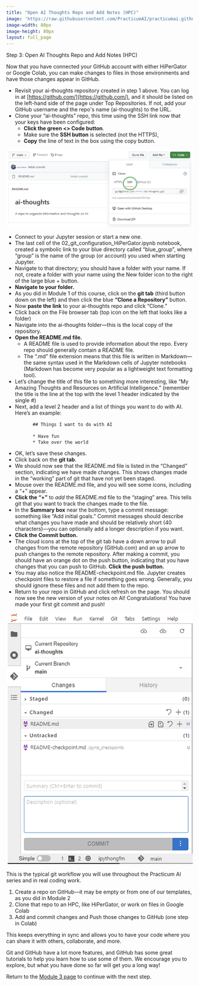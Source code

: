 ```yaml
---
title: "Open AI Thoughts Repo and Add Notes (HPC)"
image: 'https://raw.githubusercontent.com/PracticumAI/practicumai.github.io/main/images/icons/practicumai_computing_for_ai.png'
image-width: 80px
image-height: 80px
layout: full_page
---
```

Step 3: Open AI Thoughts Repo and Add Notes (HPC)

Now that you have connected your GitHub account with either HiPerGator or Google Colab, you can make changes to files in those environments and have those changes appear in GitHub.

* Revisit your ai-thoughts repository created in step 1 above. You can log in at [https://github.com/](https://github.com/), and it should be listed on the left-hand side of the page under Top Repositories. If not, add your GitHub username and the repo's name (ai-thoughts) to the URL.
* Clone your “ai-thoughts” repo, this time using the SSH link now that your keys have been configured:
   * **Click the green <> Code button**.
   * Make sure the **SSH button** is selected (not the HTTPS),
   * **Copy** the line of text in the box using the copy button.

![Screenshot of cloning your ai_thoughts repo using the ssh tab](/images/git_clone_ssh.png)

* Connect to your Jupyter session or start a new one.
* The last cell of the 02_git_configuration_HiPerGator.ipynb notebook, created a symbolic link to your blue directory called “blue_group”, where “group” is the name of the group (or account) you used when starting Jupyter.
* Navigate to that directory; you should have a folder with your name. If not, create a folder with your name using the New folder icon to the right of the large blue + button.
* **Navigate to your folder.**
* As you did in Module 1 of this course, click on the **git tab** (third button down on the left) and then click the blue **“Clone a Repository”** button.
* Now **paste the link** to your ai-thoughts repo and click “Clone.”
* Click back on the File browser tab (top icon on the left that looks like a folder)
* Navigate into the ai-thoughts folder—this is the local copy of the repository.
* **Open the README.md file.**
   * A README file is used to provide information about the repo. Every repo should generally contain a README file.
   * The “.md” file extension means that this file is written in Markdown—the same syntax used in the Markdown cells of Jupyter notebooks (Markdown has become very popular as a lightweight text formatting tool).
* Let’s change the title of this file to something more interesting, like “My Amazing Thoughts and Resources on Artificial Intelligence.” (remember the title is the line at the top with the level 1 header indicated by the single #)
* Next, add a level 2 header and a list of things you want to do with AI. Here’s an example:

```raw
          ## Things I want to do with AI

          * Have fun
          * Take over the world
```

* OK, let’s save these changes.
* Click back on the **git tab**.
* We should now see that the README.md file is listed in the “Changed” section, indicating we have made changes. This shows changes made in the “working” part of git that have not yet been staged.
* Mouse over the README.md file, and you will see some icons, including a “+” appear.
* **Click the “+”** to *add* the README.md file to the “staging” area. This tells git that you want to track the changes made to the file.
* In the **Summary box** near the bottom, type a commit message: something like “Add initial goals.” Commit messages should describe what changes you have made and should be relatively short (40 characters)—you can optionally add a longer description if you want.
* **Click the Commit button.**
* The cloud icons at the top of the git tab have a down arrow to pull changes from the remote repository (GitHub.com) and an up arrow to push changes to the remote repository. After making a commit, you should have an orange dot on the push button, indicating that you have changes that you can push to GitHub. **Click the push button.**
* You may also notice the README-checkpoint.md file. Jupyter creates checkpoint files to restore a file if something goes wrong. Generally, you should ignore these files and not add them to the repo.
* Return to your repo in GitHub and click refresh on the page. You should now see the new version of your notes on AI! Congratulations! You have made your first git commit and push!

![Screenshot of the git tab showing parts of the git workflow](/images/hpg_git_commit_window.png)

This is the typical git workflow you will use throughout the Practicum AI series and in real coding work.

1. Create a repo on GitHub—it may be empty or from one of our templates, as you did in Module 2
1. Clone that repo to an HPC, like HiPerGator, or work on files in Google Colab
1. Add and commit changes and Push those changes to GitHub (one step in Colab)

This keeps everything in sync and allows you to have your code where you can share it with others, collaborate, and more.

Git and GitHub have a lot more features, and GitHub has some great tutorials to help you learn how to use some of them. We encourage you to explore, but what you have done so far will get you a long way!

Return to the [Module 3 page](/computing_for_ai/03_git_and_github/) to continue with the next step.
